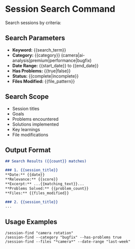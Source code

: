 # Session Search Command

Search sessions by criteria:

## Search Parameters
- **Keyword:** {{search_term}}
- **Category:** {{category}} (camera|ai-analysis|premium|performance|bugfix)
- **Date Range:** {{start_date}} to {{end_date}}
- **Has Problems:** {{true|false}}
- **Status:** {{complete|incomplete}}
- **Files Modified:** {{file_pattern}}

## Search Scope
- Session titles
- Goals
- Problems encountered
- Solutions implemented
- Key learnings
- File modifications

## Output Format
```markdown
## Search Results ({{count}} matches)

### 1. {{session_title}}
**Date:** {{date}}
**Relevance:** {{score}}
**Excerpt:** ...{{matching_text}}...
**Problems Solved:** {{problem_count}}
**Files:** {{files_modified}}

### 2. {{session_title}}
...
```

## Usage Examples
```
/session-find "camera rotation"
/session-find --category "bugfix" --has-problems true
/session-find --files "*camera*" --date-range "last-week"
```